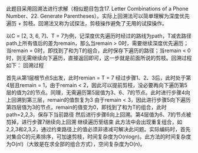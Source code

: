 此题目采用回溯法进行求解（相似题目包含17. Letter Combinations of a Phone Number、22. Generate Parentheses）。实际上回溯法可以简单理解为深度优先遍历 + 剪枝。回溯法又称为试探法，剪枝操作避免了无用的试探操作。

以C = [2, 3, 6, 7]、T = 7为例，记深度优先遍历时经过的路线为path，T减去路径path上所有值后的差为remain，那么当remain > 0时，需要继续深度优先遍历；当remain = 0时，即找到了和为T的组合，此时保存下遍历的路径；当remain < 0时，则无需继续向下遍历，直接返回即可，这一步就是前面所说的剪枝。回溯过程如下：
回溯过程

首先从第1层根节点S出发，此时remian = T = 7
经过步骤1、2、3后，此时处于第4层且remain = 1，由于remain < 2，因此可以提前剪枝，没必要再向下遍历第5层的值为2的节点。同理，无需遍历第5层值为3、6、7的节点。此时进行步骤4向上回溯到第三层，remain的值恢复为3
由于remain < 3，因此进行步骤5向下遍历第四层值为3的节点，remain的值变为0，即找到了和为T的组合，此时path=2,2,3，保存下当前路径
然后进行步骤6向上回溯。第4层值为6、7的节点被剪掉，进行步骤7继续向上回溯
继续遍历至结束
此方法中会出现重复组合，如2,2,3和2,3,2，通过约束路径上的值必须非递减可解决此问题。实际编码时，首先对集合C的元素排序，可加速剪枝，时间复杂度为O(nlogn)。此方法的时间复杂度为O(n!)（大致是在求全部的组合方式），空间复杂度为O(n)。
